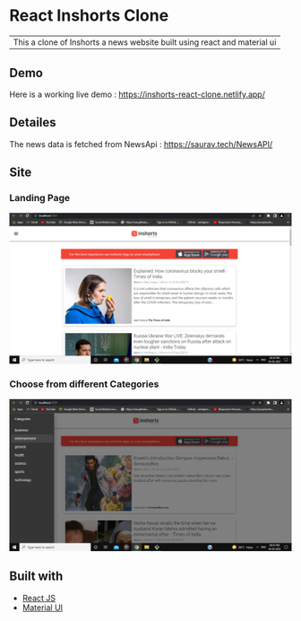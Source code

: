 # React Inshorts Clone
<table>
<tr>
<td>
  This a clone of Inshorts a news website built using react and material ui
</td>
</tr>
</table>



## Demo
Here is a working live demo : https://inshorts-react-clone.netlify.app/

## Detailes
The news data is fetched from NewsApi : https://saurav.tech/NewsAPI/


## Site

### Landing Page

![](https://github.com/KRISHNAPRASADEK/Inshorts-clone-React/blob/main/public/1.png)

### Choose from different Categories

![](https://github.com/KRISHNAPRASADEK/Inshorts-clone-React/blob/main/public/2.png)

## Built with 

- [React JS](https://reactjs.org/)
- [Material UI](https://material-ui.com/)

